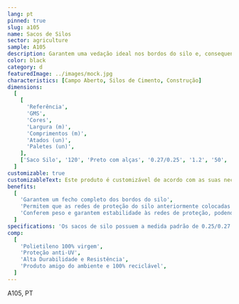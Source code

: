 ```yaml
---
lang: pt
pinned: true
slug: a105
name: Sacos de Silos
sector: agriculture
sample: A105
description: Garantem uma vedação ideal nos bordos do silo e, consequentemente, isolam a silagem neste inserida.
color: black
category: d
featuredImage: ../images/mock.jpg
characteristics: [Campo Aberto, Silos de Cimento, Construção]
dimensions:
  [
    [
      'Referência',
      'GMS',
      'Cores',
      'Largura (m)',
      'Comprimentos (m)',
      'Atados (un)',
      'Paletes (un)',
    ],
    ['Saco Silo', '120', 'Preto com alças', '0.27/0.25', '1.2', '50', '4000'],
  ]
customizable: true
customizableText: Este produto é customizável de acordo com as suas necessidades. Contacte-nos para mais informações.
benefits:
  [
    'Garantem um fecho completo dos bordos do silo',
    'Permitem que as redes de proteção do silo anteriormente colocadas fiquem totalmente esticadas',
    'Conferem peso e garantem estabilidade às redes de proteção, podendo adaptar-se facilmente a todas as irregularidades do silo',
  ]
specifications: 'Os sacos de silo possuem a medida padrão de 0.25/0.27 x 1.20 metros, que podem ser enchidos com materiais como cascalho. Depois de colocar as redes de proteção dos silos completamente esticadas para evitar a entrada de ar, aplique os silo bags nas extremidades do silo e/ou por cima do mesmo, para que as redes de proteção fiquem imobilizadas.'
comp:
  [
    'Polietileno 100% virgem',
    'Proteção anti-UV',
    'Alta Durabilidade e Resistência',
    'Produto amigo do ambiente e 100% reciclável',
  ]
---
```


A105, PT
